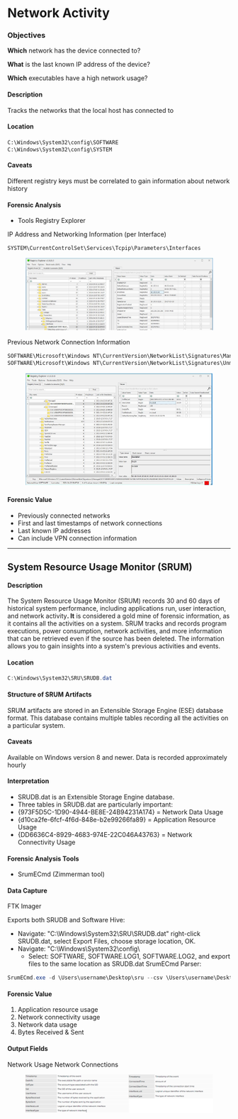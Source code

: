 # Network Activity

### **Objectives**

**Which** network has the device connected to?

**What** is the last known IP address of the device?&#x20;

**Which** executables have a high network usage?

#### Description&#x20;

Tracks the networks that the local host has connected to&#x20;

#### Location

```powerquery
C:\Windows\System32\config\SOFTWARE 
C:\Windows\System32\config\SYSTEM 
```

#### Caveats&#x20;

Different registry keys must be correlated to gain information about network history&#x20;

#### Forensic Analysis

* Tools Registry Explorer

IP Address and Networking Information (per Interface)

```
SYSTEM\CurrentControlSet\Services\Tcpip\Parameters\Interfaces
```

<figure><img src="../../../../.gitbook/assets/Screenshot 2025-02-26 142241.png" alt=""><figcaption></figcaption></figure>

Previous Network Connection Information

```csharp
SOFTWARE\Microsoft\Windows NT\CurrentVersion\NetworkList\Signatures\Managed
SOFTWARE\Microsoft\Windows NT\CurrentVersion\NetworkList\Signatures\Unmanaged
```

<figure><img src="../../../../.gitbook/assets/Screenshot 2025-02-26 142353.png" alt=""><figcaption></figcaption></figure>

#### Forensic Value

* Previously connected networks
* First and last timestamps of network connections
* Last known IP addresses
* Can include VPN connection information

***

## System Resource Usage Monitor  (SRUM)

#### **Description**

The System Resource Usage Monitor (SRUM) records 30 and 60 days of historical system performance, including applications run, user interaction, and network activit&#x79;**. It** is considered a gold mine of forensic information, as it contains all the activities on a system. SRUM tracks and records program executions, power consumption, network activities, and more information that can be retrieved even if the source has been deleted. The information allows you to gain insights into a system's previous activities and events.&#x20;

#### **Location**

```cs
C:\Windows\System32\SRU\SRUDB.dat
```

#### Structure of SRUM Artifacts

SRUM artifacts are stored in an Extensible Storage Engine (ESE) database format. This database contains multiple tables recording all the activities on a particular system.

#### Caveats&#x20;

Available on Windows version 8 and newer. Data is recorded approximately hourly

#### **Interpretation**

* SRUDB.dat is an Extensible Storage Engine database.
* Three tables in SRUDB.dat are particularly important:
* {973F5D5C-1D90-4944-BE8E-24B94231A174} = Network Data Usage
* {d10ca2fe-6fcf-4f6d-848e-b2e99266fa89} = Application Resource Usage
* {DD6636C4-8929-4683-974E-22C046A43763} = Network Connectivity Usage

#### Forensic Analysis Tools&#x20;

* SrumECmd (Zimmerman tool)

#### Data Capture

FTK Imager

Exports both SRUDB and Software Hive:

* Navigate: "C:\Windows\System32\SRU\SRUDB.dat" right-click SRUDB.dat, select Export Files, choose storage location, OK.
* Navigate: "C:\Windows\System32\config\\
  * Select: SOFTWARE, SOFTWARE.LOG1, SOFTWARE.LOG2, and export files to the same location as SRUDB.dat SrumECmd Parser:

```cs
SrumECmd.exe -d \Users\username\Desktop\sru --csv \Users\username\Desktop\Output
```

#### **Forensic Value**

1. Application resource usage
2. Network connectivity usage
3. Network data usage
4. Bytes Received & Sent

#### Output Fields

Network Usage                                                                              Network Connections

<figure><img src="../../../../.gitbook/assets/Screenshot 2025-02-26 142733.png" alt=""><figcaption></figcaption></figure>
